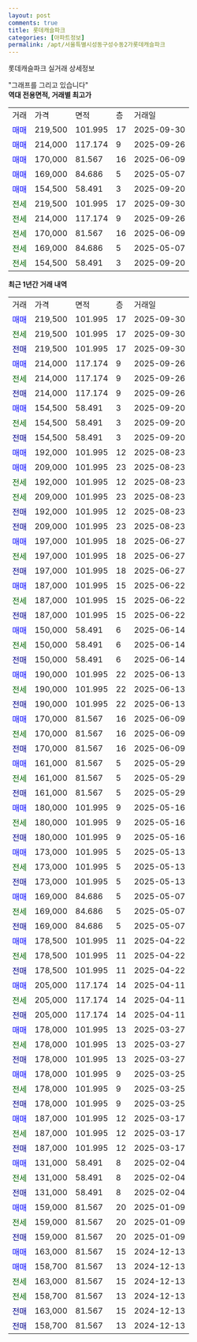 ```yaml
---
layout: post
comments: true
title: 롯데캐슬파크
categories: [아파트정보]
permalink: /apt/서울특별시성동구성수동2가롯데캐슬파크
---
```


롯데캐슬파크 실거래 상세정보

<script type="text/javascript">
  google.charts.load('current', {'packages':['line', 'corechart']});
  google.charts.setOnLoadCallback(drawChart);

  function drawChart() {
    var data = new google.visualization.DataTable();
    data.addColumn('date', '거래일');
    data.addColumn('number', "매매");
    data.addColumn('number', "전세");
    data.addColumn('number', "전매");

    data.addRows([[new Date(Date.parse("2025-09-30")), 219500, null, null], [new Date(Date.parse("2025-09-30")), null, 219500, null], [new Date(Date.parse("2025-09-30")), null, null, 219500], [new Date(Date.parse("2025-09-26")), 214000, null, null], [new Date(Date.parse("2025-09-26")), null, 214000, null], [new Date(Date.parse("2025-09-26")), null, null, 214000], [new Date(Date.parse("2025-09-20")), 154500, null, null], [new Date(Date.parse("2025-09-20")), null, 154500, null], [new Date(Date.parse("2025-09-20")), null, null, 154500], [new Date(Date.parse("2025-08-23")), 192000, null, null], [new Date(Date.parse("2025-08-23")), 209000, null, null], [new Date(Date.parse("2025-08-23")), null, 192000, null], [new Date(Date.parse("2025-08-23")), null, 209000, null], [new Date(Date.parse("2025-08-23")), null, null, 192000], [new Date(Date.parse("2025-08-23")), null, null, 209000], [new Date(Date.parse("2025-06-27")), 197000, null, null], [new Date(Date.parse("2025-06-27")), null, 197000, null], [new Date(Date.parse("2025-06-27")), null, null, 197000], [new Date(Date.parse("2025-06-22")), 187000, null, null], [new Date(Date.parse("2025-06-22")), null, 187000, null], [new Date(Date.parse("2025-06-22")), null, null, 187000], [new Date(Date.parse("2025-06-14")), 150000, null, null], [new Date(Date.parse("2025-06-14")), null, 150000, null], [new Date(Date.parse("2025-06-14")), null, null, 150000], [new Date(Date.parse("2025-06-13")), 190000, null, null], [new Date(Date.parse("2025-06-13")), null, 190000, null], [new Date(Date.parse("2025-06-13")), null, null, 190000], [new Date(Date.parse("2025-06-09")), 170000, null, null], [new Date(Date.parse("2025-06-09")), null, 170000, null], [new Date(Date.parse("2025-06-09")), null, null, 170000], [new Date(Date.parse("2025-05-29")), 161000, null, null], [new Date(Date.parse("2025-05-29")), null, 161000, null], [new Date(Date.parse("2025-05-29")), null, null, 161000], [new Date(Date.parse("2025-05-16")), 180000, null, null], [new Date(Date.parse("2025-05-16")), null, 180000, null], [new Date(Date.parse("2025-05-16")), null, null, 180000], [new Date(Date.parse("2025-05-13")), 173000, null, null], [new Date(Date.parse("2025-05-13")), null, 173000, null], [new Date(Date.parse("2025-05-13")), null, null, 173000], [new Date(Date.parse("2025-05-07")), 169000, null, null], [new Date(Date.parse("2025-05-07")), null, 169000, null], [new Date(Date.parse("2025-05-07")), null, null, 169000], [new Date(Date.parse("2025-04-22")), 178500, null, null], [new Date(Date.parse("2025-04-22")), null, 178500, null], [new Date(Date.parse("2025-04-22")), null, null, 178500], [new Date(Date.parse("2025-04-11")), 205000, null, null], [new Date(Date.parse("2025-04-11")), null, 205000, null], [new Date(Date.parse("2025-04-11")), null, null, 205000], [new Date(Date.parse("2025-03-27")), 178000, null, null], [new Date(Date.parse("2025-03-27")), null, 178000, null], [new Date(Date.parse("2025-03-27")), null, null, 178000], [new Date(Date.parse("2025-03-25")), 178000, null, null], [new Date(Date.parse("2025-03-25")), null, 178000, null], [new Date(Date.parse("2025-03-25")), null, null, 178000], [new Date(Date.parse("2025-03-17")), 187000, null, null], [new Date(Date.parse("2025-03-17")), null, 187000, null], [new Date(Date.parse("2025-03-17")), null, null, 187000], [new Date(Date.parse("2025-02-04")), 131000, null, null], [new Date(Date.parse("2025-02-04")), null, 131000, null], [new Date(Date.parse("2025-02-04")), null, null, 131000], [new Date(Date.parse("2025-01-09")), 159000, null, null], [new Date(Date.parse("2025-01-09")), null, 159000, null], [new Date(Date.parse("2025-01-09")), null, null, 159000], [new Date(Date.parse("2024-12-13")), 163000, null, null], [new Date(Date.parse("2024-12-13")), 158700, null, null], [new Date(Date.parse("2024-12-13")), null, 163000, null], [new Date(Date.parse("2024-12-13")), null, 158700, null], [new Date(Date.parse("2024-12-13")), null, null, 163000], [new Date(Date.parse("2024-12-13")), null, null, 158700]]);

    var options = {
      hAxis: {
        format: 'yyyy/MM/dd'
      },    
      lineWidth: 0,
      pointsVisible: true,    
      title: '최근 1년간 유형별 실거래가 분포',
      legend: { position: 'bottom' }
    };

    var formatter = new google.visualization.NumberFormat({pattern:'###,###'} );
    formatter.format(data, 1);
    formatter.format(data, 2);
    
    setTimeout(function() {
        var chart = new google.visualization.LineChart(document.getElementById('columnchart_material'));
        chart.draw(data, (options));
        document.getElementById('loading').style.display = 'none';
    }, 200);
  }
</script>


<div id="loading" style="z-index:20; display: block; margin-left: 0px">"그래프를 그리고 있습니다"</div>
<div id="columnchart_material" style="width: 95%; margin-left: 0px; display: block"></div>
<!-- contents start -->
<b>역대 전용면적, 거래별 최고가</b>
<table class="sortable">
    <tr>
      <td>거래</td>
      <td>가격</td>
      <td>면적</td>
      <td>층</td>
      <td>거래일</td>
    </tr>
        <tr>
          <td><a style="color: blue">매매</a></td>
          <td>219,500</td>
          <td>101.995</td>
          <td>17</td>
          <td>2025-09-30</td>
        </tr>            <tr>
          <td><a style="color: blue">매매</a></td>
          <td>214,000</td>
          <td>117.174</td>
          <td>9</td>
          <td>2025-09-26</td>
        </tr>            <tr>
          <td><a style="color: blue">매매</a></td>
          <td>170,000</td>
          <td>81.567</td>
          <td>16</td>
          <td>2025-06-09</td>
        </tr>            <tr>
          <td><a style="color: blue">매매</a></td>
          <td>169,000</td>
          <td>84.686</td>
          <td>5</td>
          <td>2025-05-07</td>
        </tr>            <tr>
          <td><a style="color: blue">매매</a></td>
          <td>154,500</td>
          <td>58.491</td>
          <td>3</td>
          <td>2025-09-20</td>
        </tr>        
        <tr>
              <td><a style="color: darkgreen">전세</a></td>
              <td>219,500</td>
              <td>101.995</td>
              <td>17</td>
              <td>2025-09-30</td>
            </tr>            <tr>
              <td><a style="color: darkgreen">전세</a></td>
              <td>214,000</td>
              <td>117.174</td>
              <td>9</td>
              <td>2025-09-26</td>
            </tr>            <tr>
              <td><a style="color: darkgreen">전세</a></td>
              <td>170,000</td>
              <td>81.567</td>
              <td>16</td>
              <td>2025-06-09</td>
            </tr>            <tr>
              <td><a style="color: darkgreen">전세</a></td>
              <td>169,000</td>
              <td>84.686</td>
              <td>5</td>
              <td>2025-05-07</td>
            </tr>            <tr>
              <td><a style="color: darkgreen">전세</a></td>
              <td>154,500</td>
              <td>58.491</td>
              <td>3</td>
              <td>2025-09-20</td>
            </tr>        
    
</table>

<b>최근 1년간 거래 내역</b>

<table class="sortable">
    <tr>
      <td>거래</td>
      <td>가격</td>
      <td>면적</td>
      <td>층</td>
      <td>거래일</td>
    </tr>
    <tr>
      <td><a style="color: blue">매매</a></td>
      <td>219,500</td>
      <td>101.995</td>
      <td>17</td>
      <td>2025-09-30</td>
    </tr>          <tr>
      <td><a style="color: darkgreen">전세</a></td>
      <td>219,500</td>
      <td>101.995</td>
      <td>17</td>
      <td>2025-09-30</td>
    </tr>          <tr>
      <td><a style="color: darkblue">전매</a></td>
      <td>219,500</td>
      <td>101.995</td>
      <td>17</td>
      <td>2025-09-30</td>
    </tr>          <tr>
      <td><a style="color: blue">매매</a></td>
      <td>214,000</td>
      <td>117.174</td>
      <td>9</td>
      <td>2025-09-26</td>
    </tr>          <tr>
      <td><a style="color: darkgreen">전세</a></td>
      <td>214,000</td>
      <td>117.174</td>
      <td>9</td>
      <td>2025-09-26</td>
    </tr>          <tr>
      <td><a style="color: darkblue">전매</a></td>
      <td>214,000</td>
      <td>117.174</td>
      <td>9</td>
      <td>2025-09-26</td>
    </tr>          <tr>
      <td><a style="color: blue">매매</a></td>
      <td>154,500</td>
      <td>58.491</td>
      <td>3</td>
      <td>2025-09-20</td>
    </tr>          <tr>
      <td><a style="color: darkgreen">전세</a></td>
      <td>154,500</td>
      <td>58.491</td>
      <td>3</td>
      <td>2025-09-20</td>
    </tr>          <tr>
      <td><a style="color: darkblue">전매</a></td>
      <td>154,500</td>
      <td>58.491</td>
      <td>3</td>
      <td>2025-09-20</td>
    </tr>          <tr>
      <td><a style="color: blue">매매</a></td>
      <td>192,000</td>
      <td>101.995</td>
      <td>12</td>
      <td>2025-08-23</td>
    </tr>          <tr>
      <td><a style="color: blue">매매</a></td>
      <td>209,000</td>
      <td>101.995</td>
      <td>23</td>
      <td>2025-08-23</td>
    </tr>          <tr>
      <td><a style="color: darkgreen">전세</a></td>
      <td>192,000</td>
      <td>101.995</td>
      <td>12</td>
      <td>2025-08-23</td>
    </tr>          <tr>
      <td><a style="color: darkgreen">전세</a></td>
      <td>209,000</td>
      <td>101.995</td>
      <td>23</td>
      <td>2025-08-23</td>
    </tr>          <tr>
      <td><a style="color: darkblue">전매</a></td>
      <td>192,000</td>
      <td>101.995</td>
      <td>12</td>
      <td>2025-08-23</td>
    </tr>          <tr>
      <td><a style="color: darkblue">전매</a></td>
      <td>209,000</td>
      <td>101.995</td>
      <td>23</td>
      <td>2025-08-23</td>
    </tr>          <tr>
      <td><a style="color: blue">매매</a></td>
      <td>197,000</td>
      <td>101.995</td>
      <td>18</td>
      <td>2025-06-27</td>
    </tr>          <tr>
      <td><a style="color: darkgreen">전세</a></td>
      <td>197,000</td>
      <td>101.995</td>
      <td>18</td>
      <td>2025-06-27</td>
    </tr>          <tr>
      <td><a style="color: darkblue">전매</a></td>
      <td>197,000</td>
      <td>101.995</td>
      <td>18</td>
      <td>2025-06-27</td>
    </tr>          <tr>
      <td><a style="color: blue">매매</a></td>
      <td>187,000</td>
      <td>101.995</td>
      <td>15</td>
      <td>2025-06-22</td>
    </tr>          <tr>
      <td><a style="color: darkgreen">전세</a></td>
      <td>187,000</td>
      <td>101.995</td>
      <td>15</td>
      <td>2025-06-22</td>
    </tr>          <tr>
      <td><a style="color: darkblue">전매</a></td>
      <td>187,000</td>
      <td>101.995</td>
      <td>15</td>
      <td>2025-06-22</td>
    </tr>          <tr>
      <td><a style="color: blue">매매</a></td>
      <td>150,000</td>
      <td>58.491</td>
      <td>6</td>
      <td>2025-06-14</td>
    </tr>          <tr>
      <td><a style="color: darkgreen">전세</a></td>
      <td>150,000</td>
      <td>58.491</td>
      <td>6</td>
      <td>2025-06-14</td>
    </tr>          <tr>
      <td><a style="color: darkblue">전매</a></td>
      <td>150,000</td>
      <td>58.491</td>
      <td>6</td>
      <td>2025-06-14</td>
    </tr>          <tr>
      <td><a style="color: blue">매매</a></td>
      <td>190,000</td>
      <td>101.995</td>
      <td>22</td>
      <td>2025-06-13</td>
    </tr>          <tr>
      <td><a style="color: darkgreen">전세</a></td>
      <td>190,000</td>
      <td>101.995</td>
      <td>22</td>
      <td>2025-06-13</td>
    </tr>          <tr>
      <td><a style="color: darkblue">전매</a></td>
      <td>190,000</td>
      <td>101.995</td>
      <td>22</td>
      <td>2025-06-13</td>
    </tr>          <tr>
      <td><a style="color: blue">매매</a></td>
      <td>170,000</td>
      <td>81.567</td>
      <td>16</td>
      <td>2025-06-09</td>
    </tr>          <tr>
      <td><a style="color: darkgreen">전세</a></td>
      <td>170,000</td>
      <td>81.567</td>
      <td>16</td>
      <td>2025-06-09</td>
    </tr>          <tr>
      <td><a style="color: darkblue">전매</a></td>
      <td>170,000</td>
      <td>81.567</td>
      <td>16</td>
      <td>2025-06-09</td>
    </tr>          <tr>
      <td><a style="color: blue">매매</a></td>
      <td>161,000</td>
      <td>81.567</td>
      <td>5</td>
      <td>2025-05-29</td>
    </tr>          <tr>
      <td><a style="color: darkgreen">전세</a></td>
      <td>161,000</td>
      <td>81.567</td>
      <td>5</td>
      <td>2025-05-29</td>
    </tr>          <tr>
      <td><a style="color: darkblue">전매</a></td>
      <td>161,000</td>
      <td>81.567</td>
      <td>5</td>
      <td>2025-05-29</td>
    </tr>          <tr>
      <td><a style="color: blue">매매</a></td>
      <td>180,000</td>
      <td>101.995</td>
      <td>9</td>
      <td>2025-05-16</td>
    </tr>          <tr>
      <td><a style="color: darkgreen">전세</a></td>
      <td>180,000</td>
      <td>101.995</td>
      <td>9</td>
      <td>2025-05-16</td>
    </tr>          <tr>
      <td><a style="color: darkblue">전매</a></td>
      <td>180,000</td>
      <td>101.995</td>
      <td>9</td>
      <td>2025-05-16</td>
    </tr>          <tr>
      <td><a style="color: blue">매매</a></td>
      <td>173,000</td>
      <td>101.995</td>
      <td>5</td>
      <td>2025-05-13</td>
    </tr>          <tr>
      <td><a style="color: darkgreen">전세</a></td>
      <td>173,000</td>
      <td>101.995</td>
      <td>5</td>
      <td>2025-05-13</td>
    </tr>          <tr>
      <td><a style="color: darkblue">전매</a></td>
      <td>173,000</td>
      <td>101.995</td>
      <td>5</td>
      <td>2025-05-13</td>
    </tr>          <tr>
      <td><a style="color: blue">매매</a></td>
      <td>169,000</td>
      <td>84.686</td>
      <td>5</td>
      <td>2025-05-07</td>
    </tr>          <tr>
      <td><a style="color: darkgreen">전세</a></td>
      <td>169,000</td>
      <td>84.686</td>
      <td>5</td>
      <td>2025-05-07</td>
    </tr>          <tr>
      <td><a style="color: darkblue">전매</a></td>
      <td>169,000</td>
      <td>84.686</td>
      <td>5</td>
      <td>2025-05-07</td>
    </tr>          <tr>
      <td><a style="color: blue">매매</a></td>
      <td>178,500</td>
      <td>101.995</td>
      <td>11</td>
      <td>2025-04-22</td>
    </tr>          <tr>
      <td><a style="color: darkgreen">전세</a></td>
      <td>178,500</td>
      <td>101.995</td>
      <td>11</td>
      <td>2025-04-22</td>
    </tr>          <tr>
      <td><a style="color: darkblue">전매</a></td>
      <td>178,500</td>
      <td>101.995</td>
      <td>11</td>
      <td>2025-04-22</td>
    </tr>          <tr>
      <td><a style="color: blue">매매</a></td>
      <td>205,000</td>
      <td>117.174</td>
      <td>14</td>
      <td>2025-04-11</td>
    </tr>          <tr>
      <td><a style="color: darkgreen">전세</a></td>
      <td>205,000</td>
      <td>117.174</td>
      <td>14</td>
      <td>2025-04-11</td>
    </tr>          <tr>
      <td><a style="color: darkblue">전매</a></td>
      <td>205,000</td>
      <td>117.174</td>
      <td>14</td>
      <td>2025-04-11</td>
    </tr>          <tr>
      <td><a style="color: blue">매매</a></td>
      <td>178,000</td>
      <td>101.995</td>
      <td>13</td>
      <td>2025-03-27</td>
    </tr>          <tr>
      <td><a style="color: darkgreen">전세</a></td>
      <td>178,000</td>
      <td>101.995</td>
      <td>13</td>
      <td>2025-03-27</td>
    </tr>          <tr>
      <td><a style="color: darkblue">전매</a></td>
      <td>178,000</td>
      <td>101.995</td>
      <td>13</td>
      <td>2025-03-27</td>
    </tr>          <tr>
      <td><a style="color: blue">매매</a></td>
      <td>178,000</td>
      <td>101.995</td>
      <td>9</td>
      <td>2025-03-25</td>
    </tr>          <tr>
      <td><a style="color: darkgreen">전세</a></td>
      <td>178,000</td>
      <td>101.995</td>
      <td>9</td>
      <td>2025-03-25</td>
    </tr>          <tr>
      <td><a style="color: darkblue">전매</a></td>
      <td>178,000</td>
      <td>101.995</td>
      <td>9</td>
      <td>2025-03-25</td>
    </tr>          <tr>
      <td><a style="color: blue">매매</a></td>
      <td>187,000</td>
      <td>101.995</td>
      <td>12</td>
      <td>2025-03-17</td>
    </tr>          <tr>
      <td><a style="color: darkgreen">전세</a></td>
      <td>187,000</td>
      <td>101.995</td>
      <td>12</td>
      <td>2025-03-17</td>
    </tr>          <tr>
      <td><a style="color: darkblue">전매</a></td>
      <td>187,000</td>
      <td>101.995</td>
      <td>12</td>
      <td>2025-03-17</td>
    </tr>          <tr>
      <td><a style="color: blue">매매</a></td>
      <td>131,000</td>
      <td>58.491</td>
      <td>8</td>
      <td>2025-02-04</td>
    </tr>          <tr>
      <td><a style="color: darkgreen">전세</a></td>
      <td>131,000</td>
      <td>58.491</td>
      <td>8</td>
      <td>2025-02-04</td>
    </tr>          <tr>
      <td><a style="color: darkblue">전매</a></td>
      <td>131,000</td>
      <td>58.491</td>
      <td>8</td>
      <td>2025-02-04</td>
    </tr>          <tr>
      <td><a style="color: blue">매매</a></td>
      <td>159,000</td>
      <td>81.567</td>
      <td>20</td>
      <td>2025-01-09</td>
    </tr>          <tr>
      <td><a style="color: darkgreen">전세</a></td>
      <td>159,000</td>
      <td>81.567</td>
      <td>20</td>
      <td>2025-01-09</td>
    </tr>          <tr>
      <td><a style="color: darkblue">전매</a></td>
      <td>159,000</td>
      <td>81.567</td>
      <td>20</td>
      <td>2025-01-09</td>
    </tr>          <tr>
      <td><a style="color: blue">매매</a></td>
      <td>163,000</td>
      <td>81.567</td>
      <td>15</td>
      <td>2024-12-13</td>
    </tr>          <tr>
      <td><a style="color: blue">매매</a></td>
      <td>158,700</td>
      <td>81.567</td>
      <td>13</td>
      <td>2024-12-13</td>
    </tr>          <tr>
      <td><a style="color: darkgreen">전세</a></td>
      <td>163,000</td>
      <td>81.567</td>
      <td>15</td>
      <td>2024-12-13</td>
    </tr>          <tr>
      <td><a style="color: darkgreen">전세</a></td>
      <td>158,700</td>
      <td>81.567</td>
      <td>13</td>
      <td>2024-12-13</td>
    </tr>          <tr>
      <td><a style="color: darkblue">전매</a></td>
      <td>163,000</td>
      <td>81.567</td>
      <td>15</td>
      <td>2024-12-13</td>
    </tr>          <tr>
      <td><a style="color: darkblue">전매</a></td>
      <td>158,700</td>
      <td>81.567</td>
      <td>13</td>
      <td>2024-12-13</td>
    </tr>      </table>
<!-- contents end -->    

